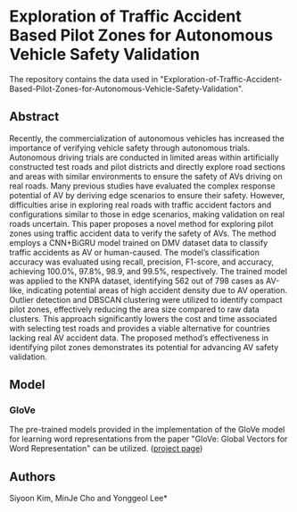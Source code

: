 # Exploration of Traffic Accident Based Pilot Zones for Autonomous Vehicle Safety Validation

The repository contains the data used in "Exploration-of-Traffic-Accident-Based-Pilot-Zones-for-Autonomous-Vehicle-Safety-Validation".

## Abstract
 Recently, the commercialization of autonomous vehicles has increased the importance of verifying vehicle safety through autonomous trials. Autonomous driving trials are conducted in limited areas within artificially constructed test roads and pilot districts and directly explore road sections and areas with similar environments to ensure the safety of AVs driving on real roads. Many previous studies have evaluated the complex response potential of AV by deriving edge scenarios to ensure their safety. However, difficulties arise in exploring real roads with traffic accident factors and configurations similar to those in edge scenarios, making validation on real roads uncertain. This paper proposes a novel method for exploring pilot zones using traffic accident data to verify the safety of AVs. The method employs a CNN+BiGRU model trained on DMV dataset data to classify traffic accidents as AV or human-caused. The model’s classification accuracy was evaluated using recall, precision, F1-score, and accuracy, achieving 100.0%, 97.8%, 98.9, and 99.5%, respectively. The trained model was applied to the KNPA dataset, identifying 562 out of 798 cases as AV-like, indicating potential areas of high accident density due to AV operation. Outlier detection and DBSCAN clustering were utilized to identify compact pilot zones, effectively reducing the area size compared to raw data clusters. This approach significantly lowers the cost and time associated with selecting test roads and provides a viable alternative for countries lacking real AV accident data. The proposed method’s effectiveness in identifying pilot zones demonstrates its potential for advancing AV safety validation.

## Model
### GloVe
The pre-trained models provided in the implementation of the GloVe model for learning word representations from the paper "GloVe: Global Vectors for Word Representation" can be utilized. ([project page](https://nlp.stanford.edu/projects/glove/))

## Authors
Siyoon Kim, MinJe Cho and Yonggeol Lee*
